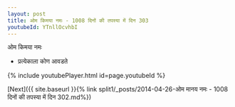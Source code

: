 ```yaml
---
layout: post
title: ओम किमया नमः - 1008 दिनों की तपस्या में दिन 303
youtubeId: YTnllOcvhbI
---
```

 
 
 ओम किमया नमः  
 
 -  प्रत्येकाला कोण आवडते 
 
  
 
  
 
 
 
 
 
 


{% include youtubePlayer.html id=page.youtubeId %}
 
[Next]({{ site.baseurl }}{% link  split1/_posts/2014-04-26-ओम मानय नमः - 1008 दिनों की तपस्या में दिन 302.md%})
 

